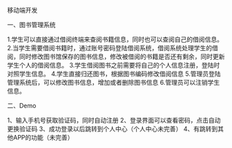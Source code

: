 移动端开发

一、图书管理系统

1.学生可以直接通过借阅终端来查阅书籍信息，同时也可以查阅自己的借阅信息。
2.当学生需要借阅书籍时，通过账号密码登陆借阅系统，借阅系统处理学生的借阅，同时修改图书馆保存的图书信息，修改被借阅的书籍是否还有剩余，同时更新学生个人的借阅信息。
3.学生借阅图书之前需要将自己的个人信息注册，登陆时对照学生信息。
4.学生直接归还图书，根据图书编码修改借阅信息
5.管理员登陆管理系统后，可以修改图书信息，增加或者删除图书信息
6.管理员可以注销学生信息。

二、Demo

1、输入手机号获取验证码，同时自动注册
2、登录界面可以查看密码，点击自动更换验证码
3、成功登录以后跳转到个人中心（个人中心未完善）
4、有跳转到其他APP的功能（未完善）

